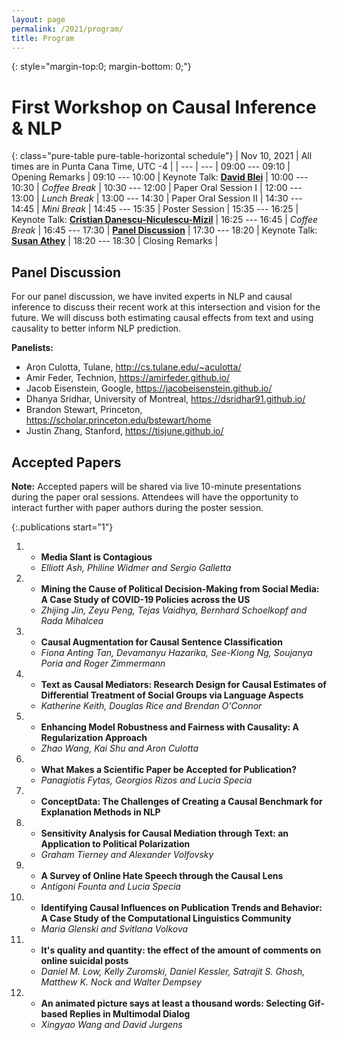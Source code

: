 ```yaml
---
layout: page
permalink: /2021/program/
title: Program 
---
```


{: style="margin-top:0; margin-bottom: 0;"}
# First Workshop on Causal Inference & NLP

<p style="margin-bottom: 1.2em;"></p>

{: class="pure-table pure-table-horizontal schedule"}
| Nov 10, 2021 | All times are in Punta Cana Time, UTC -4 |
| --- | --- |
09:00 --- 09:10 | Opening Remarks |
09:10 --- 10:00	| Keynote Talk: **[David Blei](http://www.cs.columbia.edu/~blei/)** |
10:00 --- 10:30	| *Coffee Break* |
10:30 --- 12:00	| Paper Oral Session I |
12:00 --- 13:00	| *Lunch Break* |
13:00 --- 14:30	| Paper Oral Session II |
14:30 --- 14:45	| *Mini Break* |
14:45 --- 15:35	| Poster Session |
15:35 --- 16:25	| Keynote Talk: **[Cristian Danescu-Niculescu-Mizil](https://www.cs.cornell.edu/~cristian/)** |
16:25 --- 16:45	| *Coffee Break* |
16:45 --- 17:30	| **[Panel Discussion](#panel-discussion)**  |
17:30 --- 18:20	| Keynote Talk: **[Susan Athey](https://athey.people.stanford.edu/)** |
18:20 --- 18:30 | Closing Remarks |

## Panel Discussion

For our panel discussion, we have invited experts in NLP and causal inference to discuss their recent work at this intersection and vision for the future. We will discuss both estimating causal effects from text and using causality to better inform NLP prediction.

**Panelists:**

   * Aron Culotta, Tulane, http://cs.tulane.edu/~aculotta/
   * Amir Feder, Technion, https://amirfeder.github.io/
   * Jacob Eisenstein, Google, https://jacobeisenstein.github.io/
   * Dhanya Sridhar, University of Montreal, https://dsridhar91.github.io/
   * Brandon Stewart, Princeton, https://scholar.princeton.edu/bstewart/home
   * Justin Zhang, Stanford, https://tisjune.github.io/


## Accepted Papers

**Note:** Accepted papers will be shared via live 10-minute presentations
during the paper oral sessions. Attendees will have the opportunity
to interact further with paper authors during the poster session.

   {:.publications start="1"}
   1. * **Media Slant is Contagious**
      * *Elliott Ash, Philine Widmer and Sergio Galletta*
   
   2. * **Mining the Cause of Political Decision-Making from Social Media: A Case Study of COVID-19 Policies across the US**
      * *Zhijing Jin, Zeyu Peng, Tejas Vaidhya, Bernhard Schoelkopf and Rada Mihalcea*

   3. * **Causal Augmentation for Causal Sentence Classification**
      * *Fiona Anting Tan, Devamanyu Hazarika, See-Kiong Ng, Soujanya Poria and Roger Zimmermann*

   4. * **Text as Causal Mediators: Research Design for Causal Estimates of Differential Treatment of Social Groups via Language Aspects**
      * *Katherine Keith, Douglas Rice and Brendan O'Connor*

   5. * **Enhancing Model Robustness and Fairness with Causality: A Regularization Approach**
      * *Zhao Wang, Kai Shu and Aron Culotta*

   6. * **What Makes a Scientific Paper be Accepted for Publication?**
      * *Panagiotis Fytas, Georgios Rizos and Lucia Specia*

   7. * **ConceptData: The Challenges of Creating a Causal Benchmark for Explanation Methods in NLP**

   8. * **Sensitivity Analysis for Causal Mediation through Text: an Application to Political Polarization**
      * *Graham Tierney and Alexander Volfovsky*

   9. * **A Survey of Online Hate Speech through the Causal Lens**
      * *Antigoni Founta and Lucia Specia*

   10. * **Identifying Causal Influences on Publication Trends and Behavior: A Case Study of the Computational Linguistics Community**
       * *Maria Glenski and Svitlana Volkova*

   11. * **It's quality and quantity: the effect of the amount of comments on online suicidal posts**
       * *Daniel M. Low, Kelly Zuromski, Daniel Kessler, Satrajit S. Ghosh, Matthew K. Nock and Walter Dempsey*

   12. * **An animated picture says at least a thousand words: Selecting Gif-based Replies in Multimodal Dialog**
       * *Xingyao Wang and David Jurgens*
